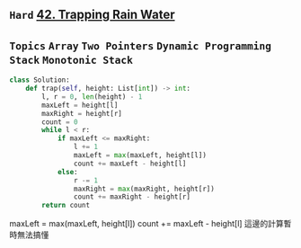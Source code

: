 ## `Hard` [42. Trapping Rain Water](https://leetcode.com/problems/trapping-rain-water/description/)
## `Topics` `Array` `Two Pointers` `Dynamic Programming` `Stack` `Monotonic Stack`
```python
class Solution:
    def trap(self, height: List[int]) -> int:
        l, r = 0, len(height) - 1
        maxLeft = height[l]
        maxRight = height[r]
        count = 0
        while l < r:
            if maxLeft <= maxRight:
                l += 1
                maxLeft = max(maxLeft, height[l])
                count += maxLeft - height[l]
            else:
                r -= 1
                maxRight = max(maxRight, height[r])
                count += maxRight - height[r]
        return count      
```
maxLeft = max(maxLeft, height[l])
count += maxLeft - height[l]
這邊的計算暫時無法搞懂